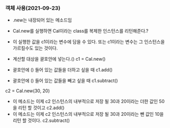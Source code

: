 ### 객체 사용(2021-09-23)

- .new는 내장되어 있는 메소드임
- Cal.new를 실행하면 Cal이라는 class를 복제한 인스턴스를 리턴해준다.?
- 이 실행한 값을 c1이라는 변수에 담을 수 있다. 또는 c1이라는 변수는 그 인스턴스을 가르킬수도 있는 것이다.
- 계산할 대상을 괄호안에 넣는다.()
  c1 = Cal.new()

- 괄호안에 () 들어 있는 값들을 더하고 싶을 때
  c1.add()

- 괄호안에 () 들어 있는 값들을 빼고 싶을 때
  c1.subtract()

c2 = Cal.new(30, 20)

- 이 메소드는 이제 c2 인스턴스의 내부적으로 저장 될 30과 20이라는 더한 값인 50을 리턴 할 것이고
  c2.add()
- 이 메소드는 이제 c2 인스턴스의 내부적으로 저장 될 30과 20이라는 뺀 값인 10을 리턴 할 것이다.
  c2.subtract()
